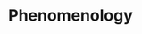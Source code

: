 ---
title: 'Phenomenology'
order: 3
template: coltrane/group-nav.html
active: disabled
publish_date: 2024-07-30 20:20:01

description: Experience is the deepest truth we can access as we are experiential beings. We need to develop methods to acknowledge our prejudices and how they affect what we experience. From Husserl, Heidegger and Merlou Ponty, this tradition has strong foundation in philosophy. 

example: Person centred and Focusing exploratinos of experience as a way of unveiling deeper truths in the client. 

traditions: Person Centred, Focusing, Relational Psychoanalysis. 

emoji: 🪞
---